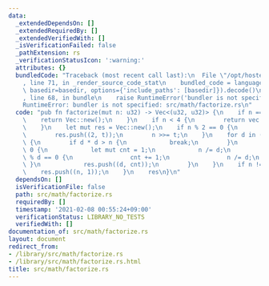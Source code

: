 ```yaml
---
data:
  _extendedDependsOn: []
  _extendedRequiredBy: []
  _extendedVerifiedWith: []
  _isVerificationFailed: false
  _pathExtension: rs
  _verificationStatusIcon: ':warning:'
  attributes: {}
  bundledCode: "Traceback (most recent call last):\n  File \"/opt/hostedtoolcache/Python/3.9.1/x64/lib/python3.9/site-packages/onlinejudge_verify/documentation/build.py\"\
    , line 71, in _render_source_code_stat\n    bundled_code = language.bundle(stat.path,\
    \ basedir=basedir, options={'include_paths': [basedir]}).decode()\n  File \"/opt/hostedtoolcache/Python/3.9.1/x64/lib/python3.9/site-packages/onlinejudge_verify/languages/user_defined.py\"\
    , line 68, in bundle\n    raise RuntimeError('bundler is not specified: {}'.format(path.as_posix()))\n\
    RuntimeError: bundler is not specified: src/math/factorize.rs\n"
  code: "pub fn factorize(mut n: u32) -> Vec<(u32, u32)> {\n    if n == 1 {\n    \
    \    return Vec::new();\n    }\n    if n < 4 {\n        return vec![(n, 1)];\n\
    \    }\n    let mut res = Vec::new();\n    if n % 2 == 0 {\n        let t = n.trailing_zeros();\n\
    \        res.push((2, t));\n        n >>= t;\n    }\n    for d in (3..).step_by(2)\
    \ {\n        if d * d > n {\n            break;\n        }\n        if n % d ==\
    \ 0 {\n            let mut cnt = 1;\n            n /= d;\n            while n\
    \ % d == 0 {\n                cnt += 1;\n                n /= d;\n           \
    \ }\n            res.push((d, cnt));\n        }\n    }\n    if n != 1 {\n    \
    \    res.push((n, 1));\n    }\n    res\n}\n"
  dependsOn: []
  isVerificationFile: false
  path: src/math/factorize.rs
  requiredBy: []
  timestamp: '2021-02-08 00:55:24+09:00'
  verificationStatus: LIBRARY_NO_TESTS
  verifiedWith: []
documentation_of: src/math/factorize.rs
layout: document
redirect_from:
- /library/src/math/factorize.rs
- /library/src/math/factorize.rs.html
title: src/math/factorize.rs
---
```

